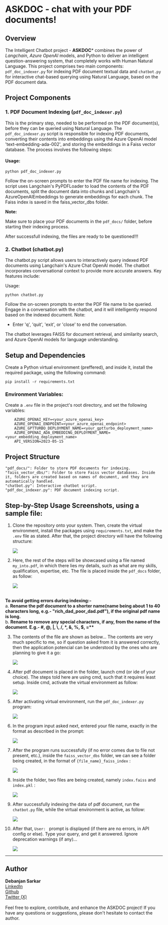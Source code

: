 # ASKDOC - chat with your PDF documents!

## Overview

The Intelligent Chatbot project - **ASKDOC*** combines the power of *Langchain*, *Azure OpenAI* models, and Python to deliver an intelligent question-answering system, that completely works with Human Natural Language. This project comprises two main components: `pdf_doc_indexer.py` for indexing PDF document textual data and `chatbot.py` for interactive chat-based querying using Natural Language, based on the PDF document data.

## Project Components

### 1. PDF Document Indexing (`pdf_doc_indexer.py`)

This is the primary step, needed to be performed on the PDF document(s), before they can be queried using Natural Language.
The `pdf_doc_indexer.py` script is responsible for indexing PDF documents, converting their contents into embeddings using the Azure OpenAI model 'text-embedding-ada-002', and storing the embeddings in a Faiss vector database. The process involves the following steps:

#### Usage:

```
python pdf_doc_indexer.py
```

Follow the on-screen prompts to enter the PDF file name for indexing. The script uses Langchain's PyPDFLoader to load the contents of the PDF documents, split the document data into chunks and Langchain's AzureOpenAIEmbeddings to generate embeddings for each chunk. The Faiss index is saved in the faiss_vector_dbs folder.

**Note:**

Make sure to place your PDF documents in the `pdf_docs/` folder, before starting their indexing process.

After successfull indexing, the files are ready to be questioned!!!



### 2. Chatbot (chatbot.py)

The chatbot.py script allows users to interactively query indexed PDF documents using Langchain's Azure Chat OpenAI model. The chatbot incorporates conversational context to provide more accurate answers. Key features include:

Usage:
```
python chatbot.py
```

Follow the on-screen prompts to enter the PDF file name to be queried. Engage in a conversation with the chatbot, and it will intelligently respond based on the indexed document.
Note:

- Enter 'q', 'quit', 'exit', or 'close' to end the conversation.

The chatbot leverages FAISS for document retrieval, and similarity search, and Azure OpenAI models for language understanding.

## Setup and Dependencies
Create a Python virtual environment (preffered), and inside it, install the required package, using the following command:

    pip install -r requirements.txt

### Environment Variables:

Create a `.env` file in the project's root directory, and set the following variables:


        AZURE_OPENAI_KEY=<your_azure_openai_key>
        AZURE_OPENAI_ENDPOINT=<your_azure_openai_endpoint>
        AZURE_GPTTURBO_DEPLOYMENT_NAME=<your_gptturbo_deployment_name>
        AZURE_OPENAI_ADA_EMBEDDING_DEPLOYMENT_NAME=<your_embedding_deployment_name>
        API_VERSION=2023-05-15

## Project Structure

    "pdf_docs/": Folder to store PDF documents for indexing.
    "faiss_vector_dbs/": Folder to store Faiss vector databases. Inside it, folders are created based on names of document, and they are automatically handled.
    "chatbot.py": Interactive chatbot script.
    "pdf_doc_indexer.py": PDF document indexing script.

## Step-by-Step Usage Screenshots, using a sample file:

1. Clone the repository onto your system. Then, create the virtual environment, install the packages using `requirements.txt`, and make the `.env` file as stated. After that, the project directory will have the following structure:

	<img src="./screenshots/01-project_structure.png">


2. Here, the rest of the steps will be showcased using a file named `my_into.pdf`, in which there lies my details, such as what are my skills, qualification, expertise, etc. The file is placed inside the `pdf_docs` folder, as follow:

	<img src="./screenshots/02-pdf_file_in_pdf_docs.png">
<br>
<b>To avoid getting errors during indexing:-</b> <br>
	a. <b>Rename the pdf document to a shorter name(name being about 1 to 40 characters long, e.g.- "rich_dad_poor_dad.pdf"), if the original pdf name is long.</b> <br>
	b. <b>Rename to remove any special characters, if any, from the name of the document. E.g.- #, @, |, \, /, *, &, %, $, =**</b> <br>

3. The contents of the file are shown as below... The contents are very much specific to me, so if question asked from it is answered correctly, then the application potencial can be understood by the ones who are planning to give it a go:
	
	<img src="./screenshots/03-file_text.png">

4. After pdf document is placed in the folder, launch cmd (or ide of your choice). The steps told here are using cmd, such that it requires least setup. Inside cmd, activate the virtual environment as follow:

	<img src="./screenshots/04-activate_virtual_ev.png">

5. After activating virtual environment, run the `pdf_doc_indexer.py` program:

	<img src="./screenshots/05-run_indexer.png">

6. In the program input asked next, entered your file name, exactly in the format as described in the prompt:

	<img src="./screenshots/06-enter_filename.png">

7. After the program runs successfully (if no error comes due to file not present, etc.), inside the `faiss_vector_dbs` folder, we can see a folder being created, in the format of `{file_name}_faiss_index` :

	<img src="./screenshots/07-faiss_index_folder_of_pdf.png">

8. Inside the folder, two files are being created, namely `index.faiss` and `index.pkl` :

	<img src="./screenshots/08-faiss_index_files.png">

9. After successfully indexing the data of pdf document, run the `chatbot.py` file, while the virtual environment is active, as follow:

	<img src="./screenshots/09-run_chatbot_enter_filename.png">

10. After that, `User: ` prompt is displayed (if there are no errors, in API config or else). Type your query, and get it answered. Ignore deprecation warnings (if any)...

	<img src="./screenshots/10-interactive_qa.png">

---------------------------------------------------------------------------------------------------------------------------------------------------------------------

## Author

**Debanjan Sarkar**<br>
<a href="https://www.linkedin.com/in/debanjan-sarkar-2001/" target="_blank">LinkedIn</a><br>
<a href="https://github.com/DebanjanSarkar" target="_blank">Github</a><br>
<a href="https://twitter.com/darkolexis" target="_blank">Twitter (X)</a><br><br>
Feel free to explore, contribute, and enhance the ASKDOC project! If you have any questions or suggestions, please don't hesitate to contact the author. 
